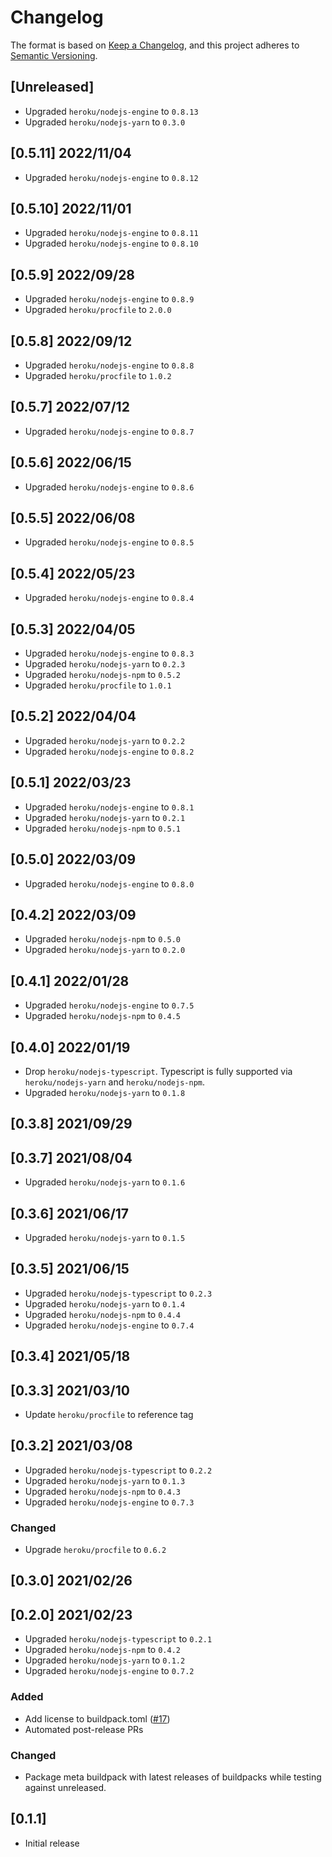 # Changelog
The format is based on [Keep a Changelog](https://keepachangelog.com/en/1.0.0/),
and this project adheres to [Semantic Versioning](https://semver.org/spec/v2.0.0.html).

## [Unreleased]
* Upgraded `heroku/nodejs-engine` to `0.8.13`
* Upgraded `heroku/nodejs-yarn` to `0.3.0`

## [0.5.11] 2022/11/04
* Upgraded `heroku/nodejs-engine` to `0.8.12`

## [0.5.10] 2022/11/01
* Upgraded `heroku/nodejs-engine` to `0.8.11`
* Upgraded `heroku/nodejs-engine` to `0.8.10`

## [0.5.9] 2022/09/28
* Upgraded `heroku/nodejs-engine` to `0.8.9`
* Upgraded `heroku/procfile` to `2.0.0`

## [0.5.8] 2022/09/12
* Upgraded `heroku/nodejs-engine` to `0.8.8`
* Upgraded `heroku/procfile` to `1.0.2`

## [0.5.7] 2022/07/12
* Upgraded `heroku/nodejs-engine` to `0.8.7`

## [0.5.6] 2022/06/15
* Upgraded `heroku/nodejs-engine` to `0.8.6`

## [0.5.5] 2022/06/08
* Upgraded `heroku/nodejs-engine` to `0.8.5`

## [0.5.4] 2022/05/23
* Upgraded `heroku/nodejs-engine` to `0.8.4`

## [0.5.3] 2022/04/05
* Upgraded `heroku/nodejs-engine` to `0.8.3`
* Upgraded `heroku/nodejs-yarn` to `0.2.3`
* Upgraded `heroku/nodejs-npm` to `0.5.2`
* Upgraded `heroku/procfile` to `1.0.1`

## [0.5.2] 2022/04/04
* Upgraded `heroku/nodejs-yarn` to `0.2.2`
* Upgraded `heroku/nodejs-engine` to `0.8.2`

## [0.5.1] 2022/03/23
* Upgraded `heroku/nodejs-engine` to `0.8.1`
* Upgraded `heroku/nodejs-yarn` to `0.2.1`
* Upgraded `heroku/nodejs-npm` to `0.5.1`

## [0.5.0] 2022/03/09
* Upgraded `heroku/nodejs-engine` to `0.8.0`

## [0.4.2] 2022/03/09
* Upgraded `heroku/nodejs-npm` to `0.5.0`
* Upgraded `heroku/nodejs-yarn` to `0.2.0`

## [0.4.1] 2022/01/28
* Upgraded `heroku/nodejs-engine` to `0.7.5`
* Upgraded `heroku/nodejs-npm` to `0.4.5`

## [0.4.0] 2022/01/19
* Drop `heroku/nodejs-typescript`. Typescript is fully supported via `heroku/nodejs-yarn` and `heroku/nodejs-npm`.
* Upgraded `heroku/nodejs-yarn` to `0.1.8`

## [0.3.8] 2021/09/29

## [0.3.7] 2021/08/04
* Upgraded `heroku/nodejs-yarn` to `0.1.6`

## [0.3.6] 2021/06/17
* Upgraded `heroku/nodejs-yarn` to `0.1.5`

## [0.3.5] 2021/06/15
* Upgraded `heroku/nodejs-typescript` to `0.2.3`
* Upgraded `heroku/nodejs-yarn` to `0.1.4`
* Upgraded `heroku/nodejs-npm` to `0.4.4`
* Upgraded `heroku/nodejs-engine` to `0.7.4`

## [0.3.4] 2021/05/18

## [0.3.3] 2021/03/10
* Update `heroku/procfile` to reference tag

## [0.3.2] 2021/03/08
* Upgraded `heroku/nodejs-typescript` to `0.2.2`
* Upgraded `heroku/nodejs-yarn` to `0.1.3`
* Upgraded `heroku/nodejs-npm` to `0.4.3`
* Upgraded `heroku/nodejs-engine` to `0.7.3`
### Changed
* Upgrade `heroku/procfile` to `0.6.2`

## [0.3.0] 2021/02/26

## [0.2.0] 2021/02/23
* Upgraded `heroku/nodejs-typescript` to `0.2.1`
* Upgraded `heroku/nodejs-npm` to `0.4.2`
* Upgraded `heroku/nodejs-yarn` to `0.1.2`
* Upgraded `heroku/nodejs-engine` to `0.7.2`
### Added
* Add license to buildpack.toml ([#17](https://github.com/heroku/buildpacks-node/pull/17))
* Automated post-release PRs
### Changed
* Package meta buildpack with latest releases of buildpacks while testing against unreleased.

## [0.1.1]
* Initial release
